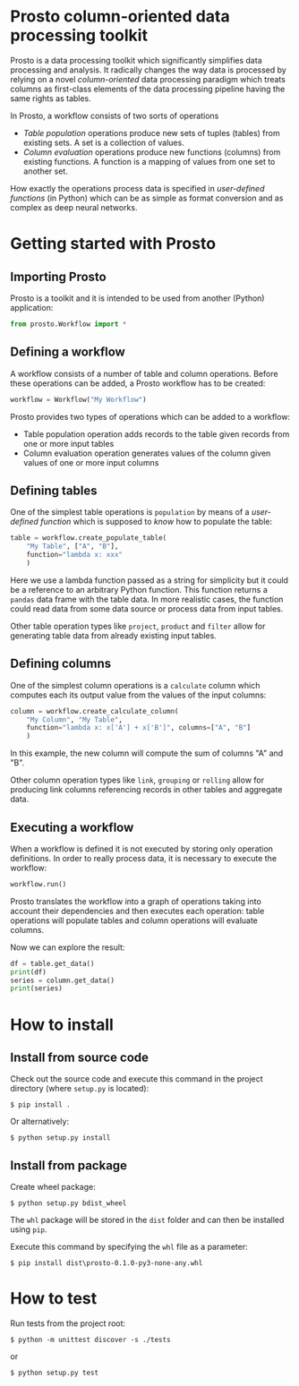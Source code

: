 # Prosto column-oriented data processing toolkit

Prosto is a data processing toolkit which significantly simplifies data processing and analysis. 
It radically changes the way data is processed by relying on a novel *column-oriented* data processing paradigm which treats columns as first-class elements of the data processing pipeline having the same rights as tables.

In Prosto, a workflow consists of two sorts of operations

* *Table population* operations produce new sets of tuples (tables) from existing sets. A set is a collection of values.
* *Column evaluation* operations produce new functions (columns) from existing functions. A function is a mapping of values from one set to another set.

How exactly the operations process data is specified in *user-defined functions* (in Python) which can be as simple as format conversion and as complex as deep neural networks.

# Getting started with Prosto

## Importing Prosto

Prosto is a toolkit and it is intended to be used from another (Python) application:

```python
from prosto.Workflow import *
```

## Defining a workflow

A workflow consists of a number of table and column operations. Before these operations can be added, a Prosto workflow has to be created:

```python
workflow = Workflow("My Workflow")
```

Prosto provides two types of operations which can be added to a workflow:

* Table population operation adds records to the table given records from one or more input tables
* Column evaluation operation generates values of the column given values of one or more input columns

## Defining tables

One of the simplest table operations is `population` by means of a *user-defined function* which is supposed to *know* how to populate the table:

```python
table = workflow.create_populate_table(
    "My Table", ["A", "B"],
    function="lambda x: xxx"
    )
```

Here we use a lambda function passed as a string for simplicity but it could be a reference to an arbitrary Python function. This function returns a `pandas` data frame with the table data. In more realistic cases, the function could read data from some data source or process data from input tables.

Other table operation types like `project`, `product` and `filter` allow for generating table data from already existing input tables.

## Defining columns

One of the simplest column operations is a `calculate` column which computes each its output value from the values of the input columns:

```python
column = workflow.create_calculate_column(
    "My Column", "My Table",
    function="lambda x: x['A'] + x['B']", columns=["A", "B"]
    )
```

In this example, the new column will compute the sum of columns "A" and "B".

Other column operation types like `link`, `grouping` or `rolling` allow for producing link columns referencing records in other tables and aggregate data.

## Executing a workflow

When a workflow is defined it is not executed by storing only operation definitions. In order to really process data, it is necessary to execute the workflow:

```python
workflow.run()
```

Prosto translates the workflow into a graph of operations taking into account their dependencies and then executes each operation: table operations will populate tables and column operations will evaluate columns.

Now we can explore the result:
```python
df = table.get_data()
print(df)
series = column.get_data()
print(series)
```

# How to install

## Install from source code

Check out the source code and execute this command in the project directory (where `setup.py` is located):

```console
$ pip install .
```

Or alternatively:

```console
$ python setup.py install
```

## Install from package

Create wheel package:

```console
$ python setup.py bdist_wheel
```

The `whl` package will be stored in the `dist` folder and can then be installed using `pip`.

Execute this command by specifying the `whl` file as a parameter:

```console
$ pip install dist\prosto-0.1.0-py3-none-any.whl
```

# How to test

Run tests from the project root:

```console
$ python -m unittest discover -s ./tests
```

or

```console
$ python setup.py test
```
